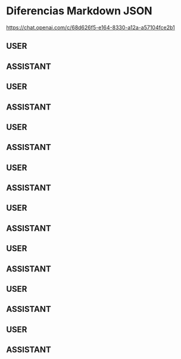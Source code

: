 # Diferencias Markdown JSON

https://chat.openai.com/c/68d626f5-e164-8330-a12a-a57104fce2b1

## USER


## ASSISTANT


## USER


## ASSISTANT


## USER


## ASSISTANT


## USER


## ASSISTANT


## USER


## ASSISTANT


## USER


## ASSISTANT


## USER


## ASSISTANT


## USER


## ASSISTANT


